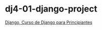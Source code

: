 # dj4-01-django-project

[Django, Curso de Django para Principiantes](https://youtu.be/T1intZyhXDU)
